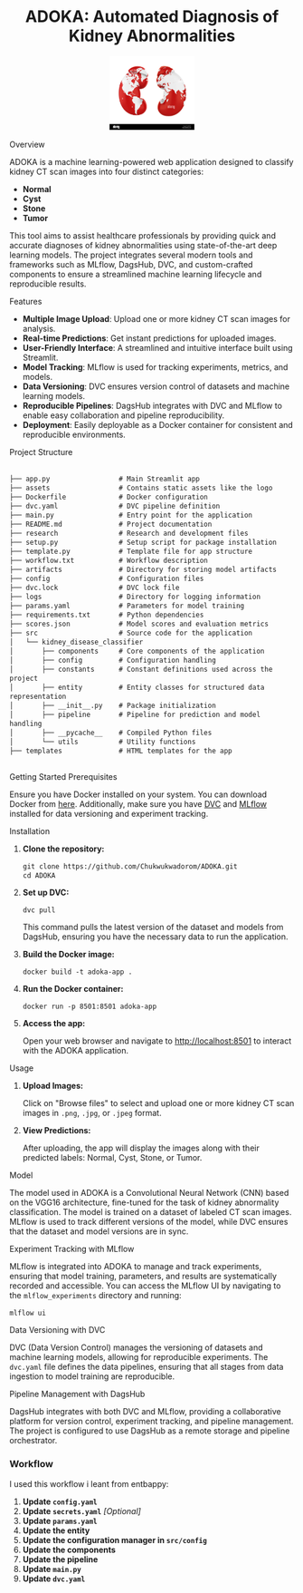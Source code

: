 <h1 align="center">ADOKA: Automated Diagnosis of Kidney Abnormalities</h1>
<p align="center">
  <img src="assets/kidney_logo.jpg" alt="Kidney Logo" width="150"/>
</p>
Overview
<p>ADOKA is a machine learning-powered web application designed to classify kidney CT scan images into four distinct categories:</p>
<ul>
  <li><strong>Normal</strong></li>
  <li><strong>Cyst</strong></li>
  <li><strong>Stone</strong></li>
  <li><strong>Tumor</strong></li>
</ul>
<p>This tool aims to assist healthcare professionals by providing quick and accurate diagnoses of kidney abnormalities using state-of-the-art deep learning models. The project integrates several modern tools and frameworks such as MLflow, DagsHub, DVC, and custom-crafted components to ensure a streamlined machine learning lifecycle and reproducible results.</p>
Features
<ul>
  <li><strong>Multiple Image Upload</strong>: Upload one or more kidney CT scan images for analysis.</li>
  <li><strong>Real-time Predictions</strong>: Get instant predictions for uploaded images.</li>
  <li><strong>User-Friendly Interface</strong>: A streamlined and intuitive interface built using Streamlit.</li>
  <li><strong>Model Tracking</strong>: MLflow is used for tracking experiments, metrics, and models.</li>
  <li><strong>Data Versioning</strong>: DVC ensures version control of datasets and machine learning models.</li>
  <li><strong>Reproducible Pipelines</strong>: DagsHub integrates with DVC and MLflow to enable easy collaboration and pipeline reproducibility.</li>
  <li><strong>Deployment</strong>: Easily deployable as a Docker container for consistent and reproducible environments.</li>
</ul>
Project Structure
<pre>
<code>
├── app.py                 # Main Streamlit app
├── assets                 # Contains static assets like the logo
├── Dockerfile             # Docker configuration
├── dvc.yaml               # DVC pipeline definition
├── main.py                # Entry point for the application
├── README.md              # Project documentation
├── research               # Research and development files
├── setup.py               # Setup script for package installation
├── template.py            # Template file for app structure
├── workflow.txt           # Workflow description
├── artifacts              # Directory for storing model artifacts
├── config                 # Configuration files
├── dvc.lock               # DVC lock file
├── logs                   # Directory for logging information
├── params.yaml            # Parameters for model training
├── requirements.txt       # Python dependencies
├── scores.json            # Model scores and evaluation metrics
├── src                    # Source code for the application
│   └── kidney_disease_classifier
│       ├── components     # Core components of the application
│       ├── config         # Configuration handling
│       ├── constants      # Constant definitions used across the project
│       ├── entity         # Entity classes for structured data representation
│       ├── __init__.py    # Package initialization
│       ├── pipeline       # Pipeline for prediction and model handling
│       ├── __pycache__    # Compiled Python files
│       └── utils          # Utility functions
├── templates              # HTML templates for the app
</code>
</pre>
Getting Started
Prerequisites
<p>Ensure you have Docker installed on your system. You can download Docker from <a href="https://www.docker.com/products/docker-desktop">here</a>. Additionally, make sure you have <a href="https://dvc.org/">DVC</a> and <a href="https://mlflow.org/">MLflow</a> installed for data versioning and experiment tracking.</p>
Installation
<ol>
  <li><strong>Clone the repository:</strong>
    <pre><code>git clone https://github.com/Chukwukwadorom/ADOKA.git
cd ADOKA</code></pre>
  </li>
  <li><strong>Set up DVC:</strong>
    <pre><code>dvc pull</code></pre>
    <p>This command pulls the latest version of the dataset and models from DagsHub, ensuring you have the necessary data to run the application.</p>
  </li>
  <li><strong>Build the Docker image:</strong>
    <pre><code>docker build -t adoka-app .</code></pre>
  </li>
  <li><strong>Run the Docker container:</strong>
    <pre><code>docker run -p 8501:8501 adoka-app</code></pre>
  </li>
  <li><strong>Access the app:</strong>
    <p>Open your web browser and navigate to <a href="http://localhost:8501">http://localhost:8501</a> to interact with the ADOKA application.</p>
  </li>
</ol>
Usage
<ol>
  <li><strong>Upload Images:</strong>
    <p>Click on "Browse files" to select and upload one or more kidney CT scan images in <code>.png</code>, <code>.jpg</code>, or <code>.jpeg</code> format.</p>
  </li>
  <li><strong>View Predictions:</strong>
    <p>After uploading, the app will display the images along with their predicted labels: Normal, Cyst, Stone, or Tumor.</p>
  </li>
</ol>
Model
<p>The model used in ADOKA is a Convolutional Neural Network (CNN) based on the VGG16 architecture, fine-tuned for the task of kidney abnormality classification. The model is trained on a dataset of labeled CT scan images. MLflow is used to track different versions of the model, while DVC ensures that the dataset and model versions are in sync.</p>
Experiment Tracking with MLflow
<p>MLflow is integrated into ADOKA to manage and track experiments, ensuring that model training, parameters, and results are systematically recorded and accessible. You can access the MLflow UI by navigating to the <code>mlflow_experiments</code> directory and running:</p>
<pre><code>mlflow ui</code></pre>
Data Versioning with DVC
<p>DVC (Data Version Control) manages the versioning of datasets and machine learning models, allowing for reproducible experiments. The <code>dvc.yaml</code> file defines the data pipelines, ensuring that all stages from data ingestion to model training are reproducible.</p>
Pipeline Management with DagsHub
<p>DagsHub integrates with both DVC and MLflow, providing a collaborative platform for version control, experiment tracking, and pipeline management. The project is configured to use DagsHub as a remote storage and pipeline orchestrator.</p>

<h3>Workflow</h3>
<p>I used this workflow i leant from entbappy:</p>
<ol>
  <li><strong>Update <code>config.yaml</code></strong></li>
  <li><strong>Update <code>secrets.yaml</code></strong> <em>[Optional]</em></li>
  <li><strong>Update <code>params.yaml</code></strong></li>
  <li><strong>Update the entity</strong></li>
  <li><strong>Update the configuration manager in <code>src/config</code></strong></li>
  <li><strong>Update the components</strong></li>
  <li><strong>Update the pipeline</strong></li>
  <li><strong>Update <code>main.py</code></strong></li>
  <li><strong>Update <code>dvc.yaml</code></strong></li>
</ol>
